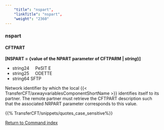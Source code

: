 ```yaml
---
    "title": "nspart",
    "linkTitle": "nspart",
    "weight": "2360"
---
```

<span id="nspart"></span>

### nspart

#### CFTPART

**[NSPART = {<span class="underline">value of the NPART
parameter of CFTPARM</span> &#124; *string*}]**

- string24     PeSIT
    E  
- string25     ODETTE
- string64 SFTP  

Network identifier by which the
local {{< TransferCFT/axwayvariablesComponentShortName  >}} identifies itself to its partner. The remote partner must retrieve the CFTPART description such that the
associated NRPART parameter corresponds to this value.

{{% TransferCFT/snippets/quotes_case_sensitive%}}

[Return to Command index](../../)
